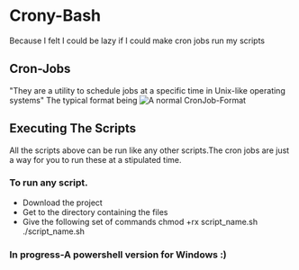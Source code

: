 # Crony-Bash
Because I felt I could be lazy if I could make cron jobs run my scripts
## Cron-Jobs
"They are a utility to schedule jobs at a specific time in Unix-like operating systems"
The typical format being
![A normal CronJob-Format](https://www.ostechnix.com/wp-content/uploads/2018/05/cron-job-format-1.png)

## Executing The Scripts
All the scripts above can be run like any other scripts.The cron jobs are just a way for you to run these at a stipulated time.
### To run any script.
- Download the project
- Get to the directory containing the files
- Give the following set of commands
  chmod +rx script_name.sh\
  ./script_name.sh
### In progress-A powershell version for Windows :)
